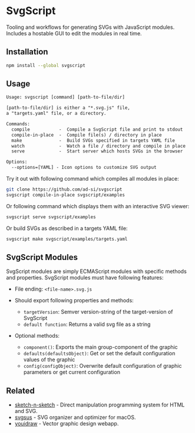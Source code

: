 # SvgScript

Tooling and workflows for generating SVGs with JavaScript modules.
Includes a hostable GUI to edit the modules in real time.


## Installation

```sh
npm install --global svgscript
```


## Usage

```txt
Usage: svgscript [command] [path-to-file/dir]

[path-to-file/dir] is either a "*.svg.js" file,
a "targets.yaml" file, or a directory.

Commands:
  compile           -  Compile a SvgScript file and print to stdout
  compile-in-place  -  Compile file(s) / directory in place
  make              -  Build SVGs specified in targets YAML file
  watch             -  Watch a file / directory and compile in place
  serve             -  Start server which hosts SVGs in the browser

Options:
  --options=[YAML] - Icon options to customize SVG output
```

Try it out with following command which compiles all modules in place:

```sh
git clone https://github.com/ad-si/svgscript
svgscript compile-in-place svgscript/examples
```

Or following command which displays them with an interactive SVG viewer:

```sh
svgscript serve svgscript/examples
```


Or build SVGs as described in a targets YAML file:

```sh
svgscript make svgscript/examples/targets.yaml
```


## SvgScript Modules

SvgScript modules are simply ECMAScript modules
with specific methods and properties.
SvgScript modules must have following features:

- File ending: `<file-name>.svg.js`
- Should export following properties and methods:
  - `targetVersion`: Semver version-string of the target-version of SvgScript
  - `default function`: Returns a valid svg file as a string

- Optional methods:
  - `component()`: Exports the main group-component of the graphic
  - `defaults(defaultsObject)`:
      Get or set the default configuration values of the graphic
  - `config(configObject)`:
      Overwrite default configuration of graphic parameters
      or get current configuration


## Related

- [sketch-n-sketch] - Direct manipulation programming system for HTML and SVG.
- [svgsus] - SVG organizer and optimizer for macOS.
- [youidraw] - Vector graphic design webapp.

[sketch-n-sketch]: https://ravichugh.github.io/sketch-n-sketch
[svgsus]: http://www.svgs.us
[youidraw]: https://site.youidraw.com
